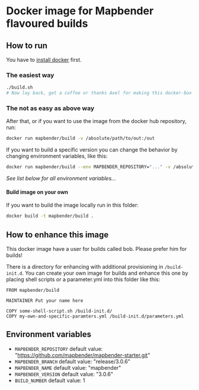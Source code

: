 # Docker image for Mapbender flavoured builds

## How to run

You have to [install docker](https://docs.docker.com/engine/installation/) first.

### The easiest way
```bash
./build.sh
# Now lay back, get a coffee or thanks Axel for making this docker-box possible
```

### The not as easy as above way

After that, or if you want to use the image from the docker hub repository, run:

```bash
docker run mapbender/build -v /absolute/path/to/out:/out
```

If you want to build a specific version you can change the behavior
by changing environment variables, like this:

```bash
docker run mapbender/build --env MAPBENDER_REPOSITORY="..." -v /absolute/path/to/out:/out
```

*See list below for all environment variables...*

#### Build image on your own
If you want to build the image locally run in this folder:

```bash
docker build -t mapbender/build .
```

## How to enhance this image

This docker image have a user for builds called bob. Please prefer him for builds!

There is a directory for enhancing with additional provisioning in `/build-init.d`.
You can create your own image for builds and enhance this one by placing shell scripts
or a parameter.yml into this folder like this:

```docker
FROM mapbender/build

MAINTAINER Put your name here

COPY some-shell-script.sh /build-init.d/
COPY my-own-and-specific-paramters.yml /build-init.d/parameters.yml
```

## Environment variables

* `MAPBENDER_REPOSITORY` default value: "https://github.com/mapbender/mapbender-starter.git"
* `MAPBENDER_BRANCH` default value: "release/3.0.6"
* `MAPBENDER_NAME` default value: "mapbender"
* `MAPBENDER_VERSION` default value: "3.0.6"
* `BUILD_NUMBER` default value: 1
